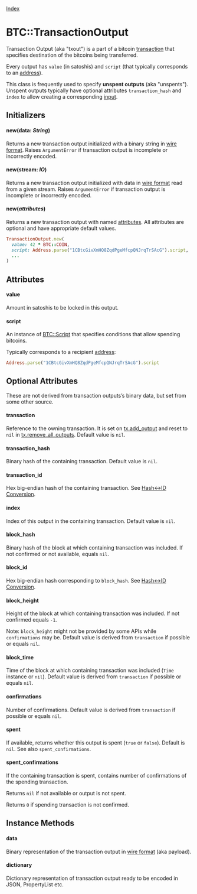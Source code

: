 [Index](index.md)

BTC::TransactionOutput
======================

Transaction Output (aka "txout") is a part of a bitcoin [transaction](transaction.md) that specifies
destination of the bitcoins being transferred.

Every output has `value` (in satoshis) and `script` (that typically corresponds to an [address](address.md)).

This class is frequently used to specify **unspent outputs** (aka "unspents"). 
Unspent outputs typically have optional attributes `transaction_hash` and `index` to allow
creating a corresponding [input](transaction_input.md).

Initializers
------------

#### new(data: *String*)

Returns a new transaction output initialized with a binary string in [wire format](wire_format.md).
Raises `ArgumentError` if transaction output is incomplete or incorrectly encoded.

#### new(stream: *IO*)

Returns a new transaction output initialized with data in [wire format](wire_format.md) read from a given stream.
Raises `ArgumentError` if transaction output is incomplete or incorrectly encoded.

#### new(*attributes*)

Returns a new transaction output with named [attributes](#attributes).
All attributes are optional and have appropriate default values.

```ruby
TransactionOutput.new(
  value: 42 * BTC::COIN,
  script: Address.parse("1CBtcGivXmHQ8ZqdPgeMfcpQNJrqTrSAcG").script,
  ...
)
```

Attributes
----------

#### value

Amount in satoshis to be locked in this output.

#### script

An instance of [BTC::Script](script.md) that specifies conditions that allow spending bitcoins.

Typically corresponds to a recipient [address](address.md):

```ruby
Address.parse("1CBtcGivXmHQ8ZqdPgeMfcpQNJrqTrSAcG").script
```

Optional Attributes
-------------------

These are not derived from transaction outputs’s binary data, but set from some other source.

#### transaction

Reference to the owning transaction. It is set on [tx.add_output](transaction.md#add_outputoutput) and
reset to `nil` in [tx.remove_all_outputs](transaction.md#remove_all_outputs). Default value is `nil`.

#### transaction_hash

Binary hash of the containing transaction. Default value is `nil`.

#### transaction_id

Hex big-endian hash of the containing transaction. See [Hash↔ID Conversion](hash_id.md).

#### index

Index of this output in the containing transaction. Default value is `nil`.

#### block_hash

Binary hash of the block at which containing transaction was included.
If not confirmed or not available, equals `nil`.

#### block_id

Hex big-endian hash corresponding to `block_hash`. See [Hash↔ID Conversion](hash_id.md).

#### block_height

Height of the block at which containing transaction was included.
If not confirmed equals `-1`.

Note: `block_height` might not be provided by some APIs while `confirmations` may be.
Default value is derived from `transaction` if possible or equals `nil`.

#### block_time

Time of the block at which containing transaction was included (`Time` instance or `nil`).
Default value is derived from `transaction` if possible or equals `nil`.

#### confirmations

Number of confirmations. Default value is derived from `transaction` if possible or equals `nil`.

#### spent

If available, returns whether this output is spent (`true` or `false`).
Default is `nil`. See also `spent_confirmations`.

#### spent_confirmations

If the containing transaction is spent, contains number of confirmations of the spending transaction.

Returns `nil` if not available or output is not spent.

Returns `0` if spending transaction is not confirmed.


Instance Methods
----------------

#### data

Binary representation of the transaction output in [wire format](wire_format.md) (aka payload).

#### dictionary

Dictionary representation of transaction output ready to be encoded in JSON, PropertyList etc.

